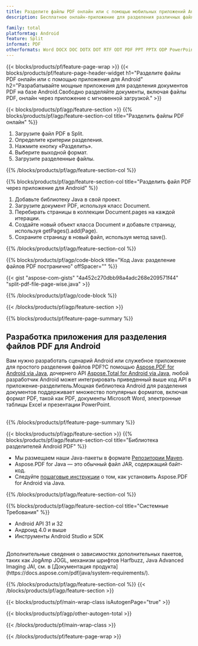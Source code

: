 ```yaml
---
title: Разделите файлы PDF онлайн или с помощью мобильных приложений Android.
description: Бесплатное онлайн-приложение для разделения различных файлов PDF.Java-код библиотеки разделителей Android для документов PDF.

family: total
platformtag: Android
feature: Split
informat: PDF
otherformats: Word DOCX DOC DOTX DOT RTF ODT PDF PPT PPTX ODP PowerPoint Excel XLS XLSX ODS
---
```

{{< blocks/products/pf/feature-page-wrap >}}
{{< blocks/products/pf/feature-page-header-widget h1="Разделите файлы PDF онлайн или с помощью приложения для Android" h2="Разрабатывайте мощные приложения для разделения документов PDF на базе Android.Свободно разделяйте документы, включая файлы PDF, онлайн через приложение с мгновенной загрузкой." >}}

{{< blocks/products/pf/agp/feature-section >}}
{{% blocks/products/pf/agp/feature-section-col title="Разделить файлы PDF онлайн" %}}

1. Загрузите файл PDF в Split.
1. Определите критерии разделения.
1. Нажмите кнопку «Разделить».
1. Выберите выходной формат.
1. Загрузите разделенные файлы.

{{% /blocks/products/pf/agp/feature-section-col %}}

{{% blocks/products/pf/agp/feature-section-col title="Разделить файл PDF через приложение для Android" %}}

1. Добавьте библиотеку Java в свой проект.
1. Загрузите документ PDF, используя класс Document.
1. Перебирать страницы в коллекции Document.pages на каждой итерации.
1. Создайте новый объект класса Document и добавьте страницу, используя getPages().add(Page).
1. Сохраните страницу в новый файл, используя метод save().

{{% /blocks/products/pf/agp/feature-section-col %}}

{{% blocks/products/pf/agp/code-block title="Код Java: разделение файлов PDF постранично" offSpacer="" %}}

{{< gist "aspose-com-gists" "4a452c270dbb98a4adc268e209571f44" "split-pdf-file-page-wise.java" >}}

{{% /blocks/products/pf/agp/code-block %}}

{{< /blocks/products/pf/agp/feature-section >}}

{{% blocks/products/pf/feature-page-summary %}}


<h2>Разработка приложения для разделения файлов PDF для Android</h2>

Вам нужно разработать сценарий Android или служебное приложение для простого разделения файлов PDF?С помощью [Aspose.PDF for Android via Java](https://products.aspose.com/pdf/ru/android-java/), дочернего API [Aspose.Total for Android via Java](https://products.aspose.com/total/ru/android-java/), любой разработчик Android может интегрировать приведенный выше код API в приложение-разделитель.Мощная библиотека Android для разделения документов поддерживает множество популярных форматов, включая формат PDF, такой как PDF, документы Microsoft Word, электронные таблицы Excel и презентации PowerPoint.<br /><br />

{{% /blocks/products/pf/feature-page-summary %}}

{{< blocks/products/pf/agp/feature-section >}}
{{% blocks/products/pf/agp/feature-section-col title="Библиотека разделителей Android PDF" %}}

- Мы размещаем наши Java-пакеты в формате [Репозитории Maven](https://releases.aspose.com/java/repo/com/aspose/aspose-pdf/). 
- Aspose.PDF for Java — это обычный файл JAR, содержащий байт-код.
- Следуйте [пошаговые инструкции](https://docs.aspose.com/pdf/java/installation/#install-aspose-pdf-for-java-from-maven-repository) о том, как установить Aspose.PDF for Android via Java.

{{% /blocks/products/pf/agp/feature-section-col %}}

{{% blocks/products/pf/agp/feature-section-col title="Системные Требования" %}}

- Android API 31 и 32
- Андроид 4.0 и выше
- Инструменты Android Studio и SDK

<br />
Дополнительные сведения о зависимостях дополнительных пакетов, таких как JogAmp JOGL, механизм шрифтов Harfbuzz, Java Advanced Imaging JAI, см. в [Документация продукта](https://docs.aspose.com/pdf/java/system-requirements/).

{{% /blocks/products/pf/agp/feature-section-col %}}
{{< /blocks/products/pf/agp/feature-section >}}

{{< blocks/products/pf/main-wrap-class isAutogenPage="true" >}}

{{< blocks/products/pf/agp/other-autogen-total >}}

{{< /blocks/products/pf/main-wrap-class >}}

{{< /blocks/products/pf/feature-page-wrap >}}